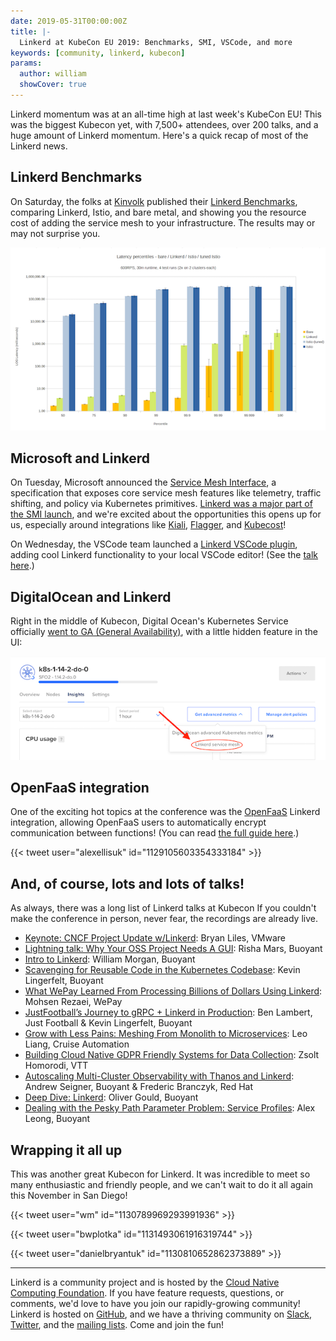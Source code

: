 ```yaml
---
date: 2019-05-31T00:00:00Z
title: |-
  Linkerd at KubeCon EU 2019: Benchmarks, SMI, VSCode, and more
keywords: [community, linkerd, kubecon]
params:
  author: william
  showCover: true
---
```


Linkerd momentum was at an all-time high at last week's KubeCon EU! This was
the biggest Kubecon yet, with 7,500+ attendees, over 200 talks, and a huge
amount of Linkerd momentum. Here's a quick recap of most of the Linkerd news.

## Linkerd Benchmarks

On Saturday, the folks at [Kinvolk](https://kinvolk.io) published their
[Linkerd Benchmarks](https://linkerd.io/2019/05/18/linkerd-benchmarks/),
comparing Linkerd, Istio, and bare metal, and showing you the resource cost of
adding the service mesh to your infrastructure. The results may or may not
surprise you.

[![Linkerd benchmark graph](600rps-latency.png)](/2019/05/18/linkerd-benchmarks/)

## Microsoft and Linkerd

On Tuesday, Microsoft announced the [Service Mesh
Interface](https://smi-spec.io), a specification that exposes core service mesh
features like telemetry, traffic shifting, and policy via Kubernetes primitives.
[Linkerd was a major part of the SMI
launch](https://linkerd.io/2019/05/24/linkerd-and-smi/), and we're excited about
the opportunities this opens up for us, especially around integrations like
[Kiali](https://www.kiali.io/),
[Flagger](https://github.com/weaveworks/flagger), and
[Kubecost](https://kubecost.com/)!

On Wednesday, the VSCode team launched a [Linkerd VSCode plugin][vscode],
adding cool Linkerd functionality to your local VSCode editor! (See the [talk
here](https://www.youtube.com/watch?v=fOvpMfunD4s#t=20m01s).)

## DigitalOcean and Linkerd

Right in the middle of Kubecon, Digital Ocean's Kubernetes Service officially
[went to GA (General Availability)](https://blog.digitalocean.com/doks-in-ga/),
with a little hidden feature in the UI:

![Digital Ocean Linkerd screenshot](digital-ocean-linkerd.png)

## OpenFaaS integration

One of the exciting hot topics at the conference was the
[OpenFaaS](https://www.openfaas.com/) Linkerd integration, allowing OpenFaaS
users to automatically encrypt communication between functions! (You can read
[the full guide
here](https://github.com/openfaas-incubator/openfaas-linkerd2).)

{{< tweet user="alexellisuk" id="1129105603354333184" >}}

## And, of course, lots and lots of talks!

As always, there was a long list of Linkerd talks at Kubecon If you couldn't
make the conference in person, never fear, the recordings are already live.

- [Keynote: CNCF Project Update w/Linkerd](https://youtu.be/vdxcaR3I2ic?t=359):
  Bryan Liles, VMware
- [Lightning talk: Why Your OSS Project Needs A
  GUI](https://www.youtube.com/watch?v=gPUmeMcLrQ4): Risha Mars, Buoyant
- [Intro to Linkerd](https://www.youtube.com/watch?v=Z3nfLI3z0hc): William
  Morgan, Buoyant
- [Scavenging for Reusable Code in the Kubernetes
  Codebase](https://www.youtube.com/watch?v=G8swjziYjY8): Kevin Lingerfelt,
Buoyant
- [What WePay Learned From Processing Billions of Dollars Using
  Linkerd](https://www.youtube.com/watch?v=ph_NqGNHdhM): Mohsen Rezaei, WePay
- [JustFootball’s Journey to gRPC + Linkerd in
  Production](https://www.youtube.com/watch?v=AxPfa7Mp_WY): Ben Lambert, Just
Football & Kevin Lingerfelt, Buoyant
- [Grow with Less Pains: Meshing From Monolith to
  Microservices](https://www.youtube.com/watch?v=sNRpfAZxD-A): Leo Liang,
Cruise Automation
- [Building Cloud Native GDPR Friendly Systems for Data
  Collection](https://www.youtube.com/watch?v=sKaeOApBPsw): Zsolt Homorodi, VTT
- [Autoscaling Multi-Cluster Observability with Thanos and
  Linkerd](https://www.youtube.com/watch?v=qTxunwzYO0g): Andrew Seigner,
Buoyant & Frederic Branczyk, Red Hat
- [Deep Dive: Linkerd](https://www.youtube.com/watch?v=E-zuggDfv0A): Oliver
  Gould, Buoyant
- [Dealing with the Pesky Path Parameter Problem: Service
  Profiles](https://www.youtube.com/watch?v=yJ1AXO3eH10): Alex Leong, Buoyant

## Wrapping it all up

This was another great Kubecon for Linkerd. It was incredible to meet so many
enthusiastic and friendly people, and we can't wait to do it all again this
November in San Diego!

{{< tweet user="wm" id="1130789969293991936" >}}

{{< tweet user="bwplotka" id="1131493061916319744" >}}

{{< tweet user="danielbryantuk" id="1130810652862373889" >}}

---

Linkerd is a community project and is hosted by the [Cloud Native Computing
Foundation](https://cncf.io). If you have feature requests, questions, or
comments, we'd love to have you join our rapidly-growing community! Linkerd is
hosted on [GitHub](https://github.com/linkerd/), and we have a thriving
community on [Slack](https://slack.linkerd.io),
[Twitter](https://twitter.com/linkerd), and the [mailing
lists](https://linkerd.io/2/get-involved/). Come and join the fun!

[vscode]: https://marketplace.visualstudio.com/items?itemName=bhargav.vscode-linkerd

